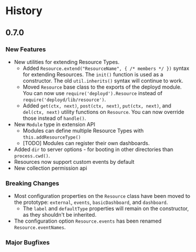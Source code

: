 # History

## 0.7.0

### New Features
- New utilities for extending Resource Types.
  - Added `Resource.extend("ResourceName", { /* members */ })` syntax for extending Resources. The `init()` function is used as a constructor. The old `util.inherits()` syntax will continue to work.
  - Moved `Resource` base class to the exports of the deployd module. You can now use `require('deployd').Resource` instead of `require('deployd/lib/resource')`.
  - Added `get(ctx, next)`, `post(ctx, next)`, `put(ctx, next)`, and `del(ctx, next)` utility functions on `Resource`. You can now override those instead of `handle()`. 
- New `Module` type in extension API
  - Modules can define multiple Resource Types with `this.addResourceType()`
  - [TODO] Modules can register their own dashboards.
- Added `dir` to server options - for booting in other directories than `process.cwd()`.
- Resources now support custom events by default
- New collection permission api


### Breaking Changes
- Most configuration properties on the `Resource` class have been moved to the prototype: `external`, `events`, `basicDashboard`, and `dashboard`.
  - The `label` and `defaultType` properties will remain on the constructor, as they shouldn't be inherited.
- The configuration option `Resource.events` has been renamed `Resource.eventNames`.



### Major Bugfixes

